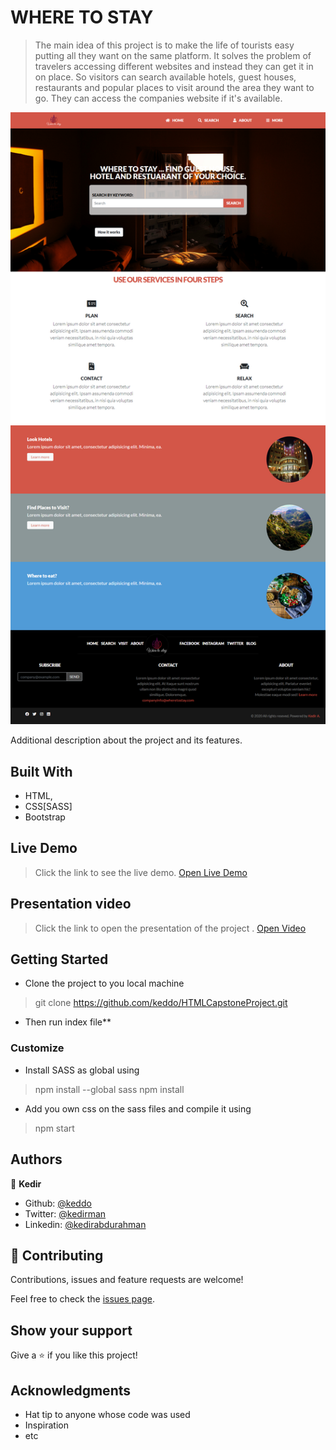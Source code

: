 # WHERE TO STAY

> The main idea of this project is to make the life of tourists easy putting all they want on the same platform. It solves the problem of travelers accessing different websites and instead they can get it  in on place. So visitors can search available hotels, guest houses, restaurants and popular places to visit around the area they want to go. They can access the companies website if it's available.  

![screenshot](./app_screenshot.png)

Additional description about the project and its features.

## Built With

- HTML,
- CSS[SASS]
- Bootstrap

## Live Demo

> Click the link to see the live demo.
[Open Live Demo](https://rawcdn.githack.com/keddo/HTMLCapstoneProject/bd48ac450a0852ecb5f5688822ef5c93a55fcaa4/index.html)

## Presentation video

> Click the link to open the presentation of the project .
[Open Video](https://www.loom.com/share/6de474170993446bae2307ee538a6fdf)

## Getting Started
- Clone the project to you local machine 
> git clone https://github.com/keddo/HTMLCapstoneProject.git

- Then run index file**

### Customize
- Install SASS as global using 
> npm install --global sass 
> npm install
- Add you own css on the sass files and compile it using 
> npm start


## Authors

👤 **Kedir**

- Github: [@keddo](https://github.com/keddo)
- Twitter: [@kedirman](https://twitter.com/kedirman)
- Linkedin: [@kedirabdurahman](https://www.linkedin.com/in/kedirabdurahman/)

## 🤝 Contributing

Contributions, issues and feature requests are welcome!

Feel free to check the [issues page](https://github.com/keddo/HTMLCapstoneProject/issues/2).

## Show your support

Give a ⭐️ if you like this project!

## Acknowledgments

- Hat tip to anyone whose code was used
- Inspiration
- etc
<!-- 
## 📝 License

This project is [MIT](lic.url) licensed. -->
